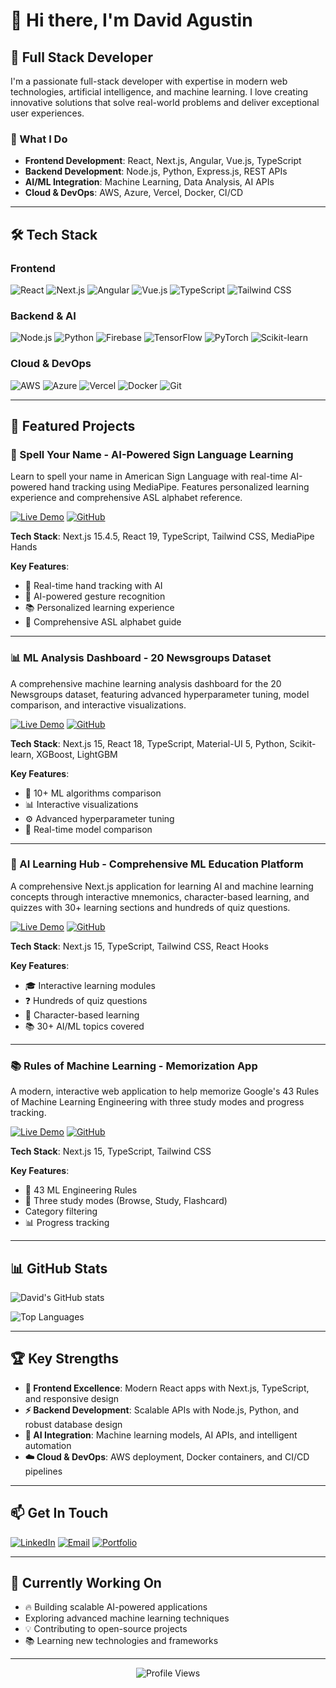 # 👋 Hi there, I'm David Agustin

## 🚀 Full Stack Developer

I'm a passionate full-stack developer with expertise in modern web technologies, artificial intelligence, and machine learning. I love creating innovative solutions that solve real-world problems and deliver exceptional user experiences.

### 🎯 What I Do
- **Frontend Development**: React, Next.js, Angular, Vue.js, TypeScript
- **Backend Development**: Node.js, Python, Express.js, REST APIs
- **AI/ML Integration**: Machine Learning, Data Analysis, AI APIs
- **Cloud & DevOps**: AWS, Azure, Vercel, Docker, CI/CD

---

## 🛠️ Tech Stack

### Frontend
![React](https://img.shields.io/badge/React-20232A?style=for-the-badge&logo=react&logoColor=61DAFB)
![Next.js](https://img.shields.io/badge/Next.js-000000?style=for-the-badge&logo=next.js&logoColor=white)
![Angular](https://img.shields.io/badge/Angular-DD0031?style=for-the-badge&logo=angular&logoColor=white)
![Vue.js](https://img.shields.io/badge/Vue.js-35495E?style=for-the-badge&logo=vue.js&logoColor=4FC08D)
![TypeScript](https://img.shields.io/badge/TypeScript-007ACC?style=for-the-badge&logo=typescript&logoColor=white)
![Tailwind CSS](https://img.shields.io/badge/Tailwind_CSS-38B2AC?style=for-the-badge&logo=tailwind-css&logoColor=white)

### Backend & AI
![Node.js](https://img.shields.io/badge/Node.js-339933?style=for-the-badge&logo=nodedotjs&logoColor=white)
![Python](https://img.shields.io/badge/Python-3776AB?style=for-the-badge&logo=python&logoColor=white)
![Firebase](https://img.shields.io/badge/Firebase-FFCA28?style=for-the-badge&logo=firebase&logoColor=black)
![TensorFlow](https://img.shields.io/badge/TensorFlow-FF6F00?style=for-the-badge&logo=tensorflow&logoColor=white)
![PyTorch](https://img.shields.io/badge/PyTorch-EE4C2C?style=for-the-badge&logo=pytorch&logoColor=white)
![Scikit-learn](https://img.shields.io/badge/scikit--learn-F7931E?style=for-the-badge&logo=scikit-learn&logoColor=white)

### Cloud & DevOps
![AWS](https://img.shields.io/badge/AWS-232F3E?style=for-the-badge&logo=amazon-aws&logoColor=white)
![Azure](https://img.shields.io/badge/Azure-0078D4?style=for-the-badge&logo=microsoft-azure&logoColor=white)
![Vercel](https://img.shields.io/badge/Vercel-000000?style=for-the-badge&logo=vercel&logoColor=white)
![Docker](https://img.shields.io/badge/Docker-2496ED?style=for-the-badge&logo=docker&logoColor=white)
![Git](https://img.shields.io/badge/Git-F05032?style=for-the-badge&logo=git&logoColor=white)

---

## 🎯 Featured Projects

### 🤟 Spell Your Name - AI-Powered Sign Language Learning
Learn to spell your name in American Sign Language with real-time AI-powered hand tracking using MediaPipe. Features personalized learning experience and comprehensive ASL alphabet reference.

[![Live Demo](https://img.shields.io/badge/Live_Demo-00C851?style=for-the-badge&logo=vercel&logoColor=white)](https://spell-your-name.vercel.app/)
[![GitHub](https://img.shields.io/badge/GitHub-100000?style=for-the-badge&logo=github&logoColor=white)](https://github.com/davidagustin/spell-your-name)

**Tech Stack**: Next.js 15.4.5, React 19, TypeScript, Tailwind CSS, MediaPipe Hands

**Key Features**:
- 🎯 Real-time hand tracking with AI
- 🤖 AI-powered gesture recognition
- 📚 Personalized learning experience
- 📖 Comprehensive ASL alphabet guide

---

### 📊 ML Analysis Dashboard - 20 Newsgroups Dataset
A comprehensive machine learning analysis dashboard for the 20 Newsgroups dataset, featuring advanced hyperparameter tuning, model comparison, and interactive visualizations.

[![Live Demo](https://img.shields.io/badge/Live_Demo-00C851?style=for-the-badge&logo=vercel&logoColor=white)](https://machine-learning-project-theta.vercel.app)
[![GitHub](https://img.shields.io/badge/GitHub-100000?style=for-the-badge&logo=github&logoColor=white)](https://github.com/davidagustin/machine-learning-project)

**Tech Stack**: Next.js 15, React 18, TypeScript, Material-UI 5, Python, Scikit-learn, XGBoost, LightGBM

**Key Features**:
- 🔬 10+ ML algorithms comparison
- 📊 Interactive visualizations
- ⚙️ Advanced hyperparameter tuning
- 🔄 Real-time model comparison

---

### 🧠 AI Learning Hub - Comprehensive ML Education Platform
A comprehensive Next.js application for learning AI and machine learning concepts through interactive mnemonics, character-based learning, and quizzes with 30+ learning sections and hundreds of quiz questions.

[![Live Demo](https://img.shields.io/badge/Live_Demo-00C851?style=for-the-badge&logo=vercel&logoColor=white)](https://comprehensive-ai-learning-app.vercel.app)
[![GitHub](https://img.shields.io/badge/GitHub-100000?style=for-the-badge&logo=github&logoColor=white)](https://github.com/davidagustin/comprehensive-ai-learning-app)

**Tech Stack**: Next.js 15, TypeScript, Tailwind CSS, React Hooks

**Key Features**:
- 🎓 Interactive learning modules
- ❓ Hundreds of quiz questions
- 👤 Character-based learning
- 📚 30+ AI/ML topics covered

---

### 📚 Rules of Machine Learning - Memorization App
A modern, interactive web application to help memorize Google's 43 Rules of Machine Learning Engineering with three study modes and progress tracking.

[![Live Demo](https://img.shields.io/badge/Live_Demo-00C851?style=for-the-badge&logo=vercel&logoColor=white)](https://rules-of-machine-learning.vercel.app/)
[![GitHub](https://img.shields.io/badge/GitHub-100000?style=for-the-badge&logo=github&logoColor=white)](https://github.com/davidagustin/rules-of-machine-learning)

**Tech Stack**: Next.js 15, TypeScript, Tailwind CSS

**Key Features**:
- 📖 43 ML Engineering Rules
- 🎯 Three study modes (Browse, Study, Flashcard)
- Category filtering
- 📊 Progress tracking

---

## 📊 GitHub Stats

![David's GitHub stats](https://github-readme-stats.vercel.app/api?username=davidagustin&show_icons=true&theme=radical)

![Top Languages](https://github-readme-stats.vercel.app/api/top-langs/?username=davidagustin&layout=compact&theme=radical)

---

## 🏆 Key Strengths

- **🚀 Frontend Excellence**: Modern React apps with Next.js, TypeScript, and responsive design
- **⚡ Backend Development**: Scalable APIs with Node.js, Python, and robust database design  
- **🤖 AI Integration**: Machine learning models, AI APIs, and intelligent automation
- **☁️ Cloud & DevOps**: AWS deployment, Docker containers, and CI/CD pipelines

---

## 📫 Get In Touch

[![LinkedIn](https://img.shields.io/badge/LinkedIn-0077B5?style=for-the-badge&logo=linkedin&logoColor=white)](https://www.linkedin.com/in/davidsyagustin/)
[![Email](https://img.shields.io/badge/Email-D14836?style=for-the-badge&logo=gmail&logoColor=white)](mailto:davidsyagustin@gmail.com)
[![Portfolio](https://img.shields.io/badge/Portfolio-FF5722?style=for-the-badge&logo=todoist&logoColor=white)](https://davidagustin.github.io)

---

## 🎯 Currently Working On

- 🔥 Building scalable AI-powered applications
- Exploring advanced machine learning techniques
- 💡 Contributing to open-source projects
- 📚 Learning new technologies and frameworks

---

<div align="center">
  <img src="https://komarev.com/ghpvc/?username=davidagustin&style=flat-square&color=blue" alt="Profile Views"/>
</div>
